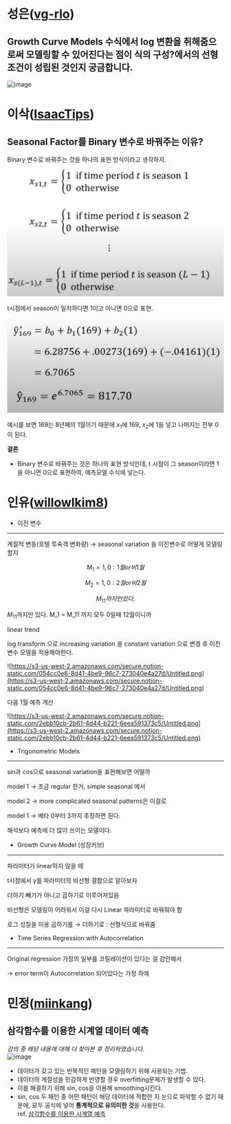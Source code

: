 # 성은([vg-rlo](https://github.com/vg-rlo))

## Growth Curve Models 수식에서 log 변환을 취해줌으로써 모델링할 수 있어진다는 점이 식의 구성?에서의 선형조건이 성립된 것인지 궁금합니다. 

![image](https://user-images.githubusercontent.com/69677950/116641272-596ed380-a9a7-11eb-9163-d23cc18912df.png)



# 이삭([IsaacTips](https://github.com/IsaacTips))
## Seasonal Factor를 Binary 변수로 바꿔주는 이유?

Binary 변수로 바꿔주는 것을 하나의 표현 방식이라고 생각하자.

<img src="./image/binary.png" />

t시점에서 season이 일치하다면 1이고 아니면 0으로 표현. 

<img src="./image/binary.jpg" />

예시를 보면 169는 8년째의 1월이기 때문에 $x_{1}$에 169, $x_{2}$에 1을 넣고 나머지는 전부 0이 된다. 

__결론__
* Binary 변수로 바꿔주는 것은 하나의 표현 방식인데, t 시점이 그 season이라면 1을 아니면 0으로 표현하여, 예측모델 수식에 넣는다.

# 인유([willowlkim8](https://github.com/willowkim8))

- 이진 변수

------

계절적 변동(호텔 투숙객 변화량) →  seasonal variation 을 이진변수로 어떻게 모델링 할지

$$M_1 = { 1, 0} :1월or 비1월
 $$

$$M_2= { 1, 0} :2월or 비2월$$

$$M_{11} 까지만 있다.$$

$M_{11}$까지만 있다.  M_1 ~ M_11 까지 모두 0일때 12월이니까

linear trend

log transform 으로 increasing variation 을 constant variation  으로 변경 후  이진변수 모델을 적용해야한다.

![https://s3-us-west-2.amazonaws.com/secure.notion-static.com/054cc0e6-8d41-4be9-96c7-273040e4a27d/Untitled.png](https://s3-us-west-2.amazonaws.com/secure.notion-static.com/054cc0e6-8d41-4be9-96c7-273040e4a27d/Untitled.png)

다음 1월 예측 계산

![https://s3-us-west-2.amazonaws.com/secure.notion-static.com/2ebb10cb-2b61-4d44-b221-6eea591373c5/Untitled.png](https://s3-us-west-2.amazonaws.com/secure.notion-static.com/2ebb10cb-2b61-4d44-b221-6eea591373c5/Untitled.png)

- Trigonometric Models

------

sin과 cos으로 seasonal variation을 표현해보면 어떨까

model 1 → 조금 regular 한거,  simple seasonal 에서

model 2 → more complicated seasonal patterns은 이걸로

model 1 → 베타 0부터 3까지 추정하면 된다.

해석보다 예측에 더 많이 쓰이는 모델이다.

- Growth Curve Model (성장커브)

------

파라미터가 linear하지 않을 때

t시점에서  y를 파라미터의 비선형 결합으로 알아보자

더하기 빼기가 아니고 곱하기로 이루어져있음

비선형은 모델링이 어려워서 이걸 다시 Linear 파라미터로 바꿔줘야 함

로그 성질을 이용 곱하기를 → 더하기로 : 선형식으로 바꿔줌

- Time Series Regression with Autocorrelation

------

Original regression 가정의 일부를 코릴레이션이 있다는 걸 감안해서

→ error term이 Autocorrelation 되어있다는 가정 하에

# 민정([miinkang](https://github.com/miinkang))
## 삼각함수를 이용한 시계열 데이터 예측 
*강의 중 해당 내용에 대해 더 찾아본 후 정리하였습니다.*    
![image](https://user-images.githubusercontent.com/68461606/116641026-d8afd780-a9a6-11eb-9af2-7d7c67f1f8b4.png)
- 데이터가 갖고 있는 반복적인 패턴을 모델링하기 위해 사용되는 기법. 
- 데이터의 계절성을 민감하게 반영할 경우 overfitting문제가 발생할 수 있다. 
- 이를 해결하기 위해 sin, cos을 이용해 smoothing시킨다.    
- sin, cos 두 패턴 중 어떤 패턴이 해당 데이터에 적합한 지 눈으로 파악할 수 없기 때문에, 모두 공식에 넣어 **통계적으로 유의미한 것**을 사용한다.    
ref. [삼각함수를 이용한 시계열 예측](https://blog.naver.com/PostView.nhn?blogId=ibuyworld&logNo=222021695385&parentCategoryNo=&categoryNo=&viewDate=&isShowPopularPosts=false&from=postView)